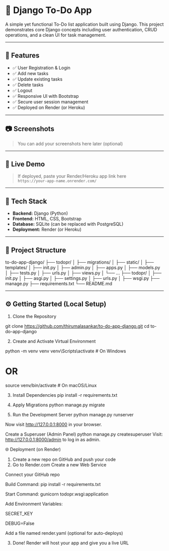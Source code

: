 # 📝 Django To-Do App

A simple yet functional To-Do list application built using Django. This project demonstrates core Django concepts including user authentication, CRUD operations, and a clean UI for task management.

---

## 📌 Features

- ✅ User Registration & Login
- ✅ Add new tasks
- ✅ Update existing tasks
- ✅ Delete tasks
- ✅ Logout
- ✅ Responsive UI with Bootstrap
- ✅ Secure user session management
- ✅ Deployed on Render (or Heroku)

---

## 📷 Screenshots

> You can add your screenshots here later (optional)

---

## 🚀 Live Demo

> If deployed, paste your Render/Heroku app link here  
`https://your-app-name.onrender.com/`

---

## 🧰 Tech Stack

- **Backend:** Django (Python)
- **Frontend:** HTML, CSS, Bootstrap
- **Database:** SQLite (can be replaced with PostgreSQL)
- **Deployment:** Render (or Heroku)

---

## 📂 Project Structure

to-do-app-django/
├── todopr/
│ ├── migrations/
│ ├── static/
│ ├── templates/
│ ├── init.py
│ ├── admin.py
│ ├── apps.py
│ ├── models.py
│ ├── tests.py
│ ├── urls.py
│ ├── views.py
│ └── ...
├── todopr/
│ ├── init.py
│ ├── asgi.py
│ ├── settings.py
│ ├── urls.py
│ ├── wsgi.py
├── manage.py
├── requirements.txt
└── README.md


---

## ⚙️ Getting Started (Local Setup)

1. Clone the Repository

git clone https://github.com/thirumalasankar/to-do-app-django.git
cd to-do-app-django

2. Create and Activate Virtual Environment

python -m venv venv
venv\Scripts\activate   # On Windows

# OR
source venv/bin/activate   # On macOS/Linux

3. Install Dependencies
pip install -r requirements.txt

4. Apply Migrations
python manage.py migrate

5. Run the Development Server
python manage.py runserver

Now visit http://127.0.0.1:8000 in your browser.

Create a Superuser (Admin Panel)
python manage.py createsuperuser
Visit: http://127.0.0.1:8000/admin to log in as admin.

🌐 Deployment (on Render)
1. Create a new repo on GitHub and push your code
2. Go to Render.com
Create a new Web Service

Connect your GitHub repo

Build Command: pip install -r requirements.txt

Start Command: gunicorn todopr.wsgi:application

Add Environment Variables:

SECRET_KEY

DEBUG=False

Add a file named render.yaml (optional for auto-deploys)

3. Done! Render will host your app and give you a live URL

